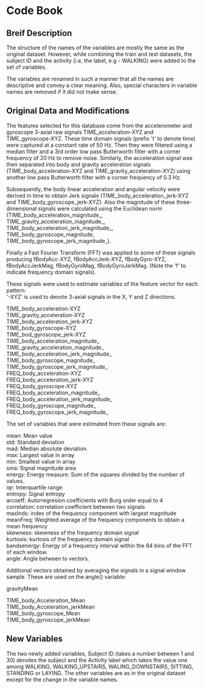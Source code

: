 # Code Book

## Breif Description

The structure of the names of the variables are mostly the same as the original dataset. However, while combining the train and test datasets, the subject ID and the activity (i.e, the label, e.g - WALKING) were added to the set of variables. 

The variables are renamed in such a manner that all the names are descriptive and convey a clear meaning. Also, special characters in variable names are removed if it did not make sense.

## Original Data and Modifications

The features selected for this database come from the accelerometer and gyroscope 3-axial raw signals TIME_acceleration-XYZ and TIME_gyroscope-XYZ. These time domain signals (prefix 't' to denote time) were captured at a constant rate of 50 Hz. Then they were filtered using a median filter and a 3rd order low pass Butterworth filter with a corner frequency of 20 Hz to remove noise. Similarly, the acceleration signal was then separated into body and gravity acceleration signals (TIME_body_acceleration-XYZ and TIME_gravity_acceleration-XYZ) using another low pass Butterworth filter with a corner frequency of 0.3 Hz. 

Subsequently, the body linear acceleration and angular velocity were derived in time to obtain Jerk signals (TIME_body_acceleration_jerk-XYZ and TIME_body_gyroscope_jerk-XYZ). Also the magnitude of these three-dimensional signals were calculated using the Euclidean norm (TIME_body_acceleration_magnitude_, TIME_gravity_acceleration_magnitude_, TIME_body_acceleration_jerk_magnitude_, TIME_body_gyroscope_magnitude, TIME_body_gyroscope_jerk_magnitude_). 

Finally a Fast Fourier Transform (FFT) was applied to some of these signals producing fBodyAcc-XYZ, fBodyAccJerk-XYZ, fBodyGyro-XYZ, fBodyAccJerkMag, fBodyGyroMag, fBodyGyroJerkMag. (Note the 'f' to indicate frequency domain signals). 

These signals were used to estimate variables of the feature vector for each pattern:  
'-XYZ' is used to denote 3-axial signals in the X, Y and Z directions.

TIME_body_acceleration-XYZ  
TIME_gravity_acceleration-XYZ  
TIME_body_acceleration_jerk-XYZ  
TIME_body_gyroscope-XYZ   
TIME_bod_gyroscope_jerk-XYZ  
TIME_body_acceleration_magnitude_   
TIME_gravity_acceleration_magnitude_  
TIME_body_acceleration_jerk_magnitude_   
TIME_body_gyroscope_magnitude_  
TIME_body_gyroscope_jerk_magnitude_  
FREQ_body_acceleration-XYZ  
FREQ_body_acceleration_jerk-XYZ  
FREQ_body_gyroscope-XYZ  
FREQ_body_acceleration_magnitude_  
FREQ_body_acceleration_jerk_magnitude_  
FREQ_body_gyroscope_magnitude_  
FREQ_body_gyroscope_jerk_magnitude_     

The set of variables that were estimated from these signals are: 

mean: Mean value  
std: Standard deviation  
mad: Median absolute deviation  
max: Largest value in array  
min: Smallest value in array  
sma: Signal magnitude area  
energy: Energy measure. Sum of the squares divided by the number of values.  
iqr: Interquartile range  
entropy: Signal entropy  
arcoeff: Autorregresion coefficients with Burg order equal to 4  
correlation: correlation coefficient between two signals  
maxInds: index of the frequency component with largest magnitude  
meanFreq: Weighted average of the frequency components to obtain a mean frequency  
skewness: skewness of the frequency domain signal  
kurtosis: kurtosis of the frequency domain signal  
bandsenergy: Energy of a frequency interval within the 64 bins of the FFT of each window.  
angle: Angle between to vectors.


Additional vectors obtained by averaging the signals in a signal window sample. These are used on the angle() variable:

gravityMean

TIME_body_Acceleration_Mean  
TIME_body_Acceleration_jerkMean  
TIME_body_gyroscope_Mean  
TIME_body_gyroscope_jerkMean

## New Variables

The two newly added variables, Subject ID (takes a number between 1 and 30) denotes the subject and the Activity label which takes the value one among WALKING, WALKING_UPSTAIRS, WALING_DOWNSTAIRS, SITTING, STANDING or LAYING. The other variables are as in the original dataset except for the change in the variable names.


